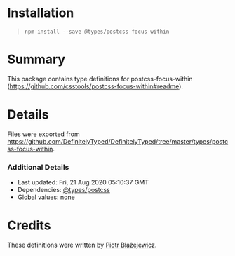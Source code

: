 # Installation
> `npm install --save @types/postcss-focus-within`

# Summary
This package contains type definitions for postcss-focus-within (https://github.com/csstools/postcss-focus-within#readme).

# Details
Files were exported from https://github.com/DefinitelyTyped/DefinitelyTyped/tree/master/types/postcss-focus-within.

### Additional Details
 * Last updated: Fri, 21 Aug 2020 05:10:37 GMT
 * Dependencies: [@types/postcss](https://npmjs.com/package/@types/postcss)
 * Global values: none

# Credits
These definitions were written by [Piotr Błażejewicz](https://github.com/peterblazejewicz).
